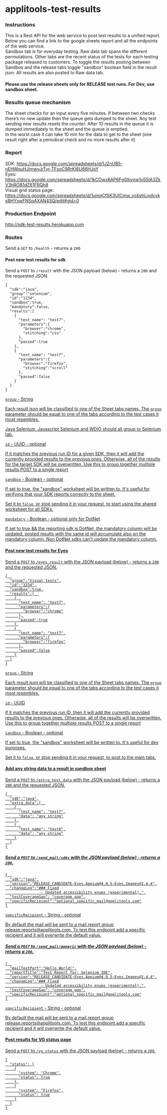 # applitools-test-results

### Instructions
This is a Rest API for the web service to post test results to a unified report.
Below you can find a link to the google sheets report and all the endpoints of the web service. <br>
Sandbox tab is for everyday testing. Raw data tab spans the different permutations. Other tabs are the recent status of the tests for each testing package released to customers.
To toggle the results posting between Sandbox and the release tabs toggle "sandbox" boolean field in the result json.
All results are also posted to Raw data tab.
#### Please use the release sheets only for RELEASE test runs. For Dev, use sandbox sheet.

### Results queue mechanism
The sheet checks for an input every five minutes.
If between two checks there’s no new update then the queue gets dumped to the sheet.
Any test sending new results resets the counter.
After 10 results in the queue it is dumped immediately to the sheet and the queue is emptied.<br>
In the worst case it can take 10 min for the data to get to the sheet (one result right after a periodical check and no more results after it)

### Report

SDK: https://docs.google.com/spreadsheets/d/1JZnUB5-nEHWouHJimwyJrTyr-TFsoC9RrKI6U66HJoY <br>
Eyes: https://docs.google.com/spreadsheets/d/1kCOwx8AP6Fg0ltivnw1o55IA3ZkV3hROB1dZ61FRQh8 <br>
Visual grid status page: https://docs.google.com/spreadsheets/d/1umqCfSK3UICmw_ycbyhLjxdcyksBHYxwFNSqAXAN4SQ/edit#gid=0

### Production Endpoint

http://sdk-test-results.herokuapp.com

### Routes

Send a `GET` to `/health` - returns a `200`

#### Post new test results for sdk
Send a `POST` to `/result` with the JSON payload (below) - returns a `200` and the requested JSON.

```
{  
  "sdk":"java",
  "group":"selenium",
  "id":"1234",
  "sandbox":true,
  "mandatory":false,
  "results":[  
    {  
      "test_name": "test7",
      "parameters":{
        "browser":"chrome",
        "stitching":"css"
      },
      "passed":true
    },
    {  
      "test_name": "test7",
      "parameters":{
        "browser":"firefox",
        "stitching":"scroll"
      },
      "passed":false
    }
  ]
}
```

<u>`group` - String<u>

Each result json will be classified to one of the Sheet tabs names. The `group` parameter should be equal to one of the tabs according to the test cases it most resembles.

Java Selenium, Javascript Selenium and WDIO should all group to Selenium tab.

<u>`id` - UUID - optional<u>

If it matches the previous run ID for a given SDK, then it will add the currently provided results to the previous ones. Otherwise, all of the results for the target SDK will be overwritten.
Use this to group together multiple results POST to a single report

<u>`sandbox` - Boolean - optional<u>

If set to true, the ["sandbox"](https://docs.google.com/spreadsheets/d/1JZnUB5-nEHWouHJimwyJrTyr-TFsoC9RrKI6U66HJoY/edit#gid=741958923) worksheet will be written to. It's useful for verifying that your SDK reports correctly to the sheet.

Set it to `false`, or stop sending it in your request, to start using the shared worksheet for all SDKs.

<u>`mandatory` - Boolean - optional only for DotNet<u>
  
If set to true && the reporting sdk is DotNet, the mandatory column will be updated. posted results with the same id will accumulate also on the mandatory column.
Non DotNet sdks can't update the mandatory column.

#### Post new test results for Eyes

Send a `POST` to `/eyes_result` with the JSON payload (below) - returns a `200` and the requested JSON.
```
{  
  "group":"Visual tests",
  "id":"1234",
  "sandbox":true,
  "results":[  
    {  
      "test_name": "test7",
      "parameters":{
        "browser":"chrome"
      },
      "passed":true
    },
    {  
      "test_name": "test7",
      "parameters":{
        "browser":"firefox"
      },
      "passed":false
    }
  ]
}
```

<u>`group` - String<u>

Each result json will be classified to one of the Sheet tabs names. The `group` parameter should be equal to one of the tabs according to the test cases it most resembles.

<u>`id` - UUID<u>

If it matches the previous run ID, then it will add the currently provided results to the previous ones. Otherwise, all of the results will be overwritten.
Use this to group together multiple results POST to a single report

<u>`sandbox` - Boolean - optional<u>

If set to true, the ["sandbox"](https://docs.google.com/spreadsheets/d/1kCOwx8AP6Fg0ltivnw1o55IA3ZkV3hROB1dZ61FRQh8/edit#gid=373346788) worksheet will be written to. It's useful for dev purposes.

Set it to `false`, or stop sending it in your request, to post to the main tabs.

#### Add any string data to a result in sandbox sheet
Send a `POST` to `/extra_test_data` with the JSON payload (below) - returns a `200` and the requested JSON.

```
{  
  "sdk":"java",
  "extra_data":[  
    {  
      "test_name": "test7",
      "data": "any string"
    },
    {  
      "test_name": "test8",
      "data": "any string"
    }
  ]
}
```

##### Send a `POST` to `/send_mail/sdks` with the JSON payload (below) - returns a `200`.

```
{  
  "sdk":"java",
  "version":"RELEASE_CANDIDATE;Eyes.Appium@4.0.5;Eyes.Images@2.4.4",
  "changeLog":"### Fixed
                - Updated accessibility enums (experimental).",
  "testCoverageGap": "coverage gap",
  "specificRecipient":"optional_specific_mail@applitools.com"
}
```

<u>`specificRecipient` - String - optional<u>

By default the mail will be sent to a mail report group release.reports@applitools.com. To test this endpoint add a specific recipient and it will overwrite the default value.

##### Send a `POST` to `/send_mail/generic` with the JSON payload (below) - returns a `200`.

```
{  
  "mailTextPart":"Hello World!",
  "reportTitle":"Test Report for: Selenium IDE",
  "version":"RELEASE_CANDIDATE;Eyes.Appium@4.0.5;Eyes.Images@2.4.4",
  "changeLog":"### Fixed
                - Updated accessibility enums (experimental).",
  "testCoverageGap": "coverage gap",
  "specificRecipient":"optional_specific_mail@applitools.com"
}
```

<u>`specificRecipient` - String - optional<u>

By default the mail will be sent to a mail report group release.reports@applitools.com. To test this endpoint add a specific recipient and it will overwrite the default value.

#### Post results for VG status page
Send a `POST` to `/vg_status` with the JSON payload (below) - returns a `200`.

```
{
  "status": [
    {
      "system": "Chrome",
      "status": true
    },
    {
      "system": "Firefox",
      "status": true
    }
  ]
}
```
